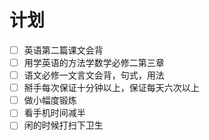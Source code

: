 # 计划
- [ ] 英语第二篇课文会背
- [ ] 用学英语的方法学数学必修二第三章
- [ ] 语文必修一文言文会背，句式，用法
- [ ] 掰手每次保证十分钟以上，保证每天六次以上
- [ ] 做小幅度锻炼
- [ ] 看手机时间减半
- [ ] 闲的时候打扫下卫生
